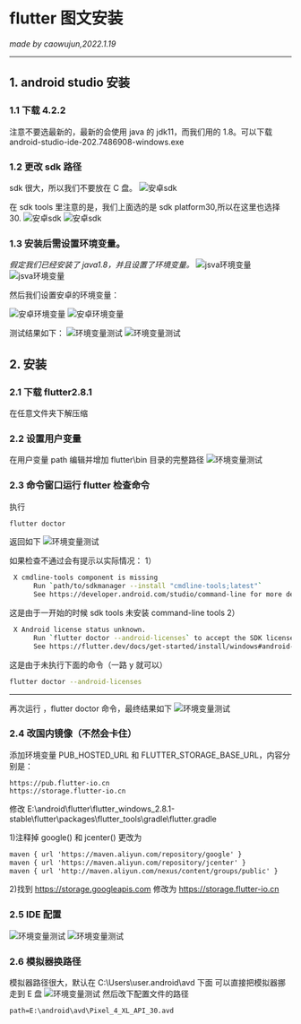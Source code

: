 # flutter 图文安装

_made by caowujun,2022.1.19_

---

## 1. android studio 安装

### 1.1 下载 4.2.2

注意不要选最新的，最新的会使用 java 的 jdk11，而我们用的 1.8。可以下载 android-studio-ide-202.7486908-windows.exe

### 1.2 更改 sdk 路径

sdk 很大，所以我们不要放在 C 盘。
![安卓sdk](/images/flutter/1.png)

在 sdk tools 里注意的是，我们上面选的是 sdk platform30,所以在这里也选择 30.
![安卓sdk](/images/flutter/2.png)
![安卓sdk](/images/flutter/3.png)

### 1.3 安装后需设置环境变量。

_假定我们已经安装了 java1.8，并且设置了环境变量。_
![jsva环境变量](/images/flutter/4.png)
![jsva环境变量](/images/flutter/5.png)

然后我们设置安卓的环境变量：

![安卓环境变量](/images/flutter/6-1.png)
![安卓环境变量](/images/flutter/7.png)

测试结果如下：
![环境变量测试](/images/flutter/8-1.png)
![环境变量测试](/images/flutter/9-1.png)

## 2. 安装

### 2.1 下载 flutter2.8.1

在任意文件夹下解压缩

### 2.2 设置用户变量

在用户变量 path 编辑并增加 flutter\bin 目录的完整路径
![环境变量测试](/images/flutter/11.png)

### 2.3 命令窗口运行 flutter 检查命令

执行

```bash
flutter doctor
```

返回如下
![环境变量测试](/images/flutter/12-1.png)

如果检查不通过会有提示以实际情况：
1）

```bash
 X cmdline-tools component is missing
      Run `path/to/sdkmanager --install "cmdline-tools;latest"`
      See https://developer.android.com/studio/command-line for more details.
```

这是由于一开始的时候 sdk tools 未安装 command-line tools
2）

```bash
 X Android license status unknown.
      Run `flutter doctor --android-licenses` to accept the SDK licenses.
      See https://flutter.dev/docs/get-started/install/windows#android-setup for more details.
```

这是由于未执行下面的命令（一路 y 就可以）

```bash
flutter doctor --android-licenses
```

---

再次运行 ，flutter doctor 命令，最终结果如下
![环境变量测试](/images/flutter/13-1.png)

### 2.4 改国内镜像（不然会卡住）

添加环境变量 PUB_HOSTED_URL 和 FLUTTER_STORAGE_BASE_URL，内容分别是：

```
https://pub.flutter-io.cn
https://storage.flutter-io.cn
```

修改 E:\android\flutter\flutter_windows_2.8.1-stable\flutter\packages\flutter_tools\gradle\flutter.gradle

1)注释掉 google() 和 jcenter() 更改为

```xml
maven { url 'https://maven.aliyun.com/repository/google' }
maven { url 'https://maven.aliyun.com/repository/jcenter' }
maven { url 'http://maven.aliyun.com/nexus/content/groups/public' }
```

2)找到 https://storage.googleapis.com 修改为 https://storage.flutter-io.cn

### 2.5 IDE 配置

![环境变量测试](/images/flutter/21.png)
![环境变量测试](/images/flutter/22.png)

### 2.6 模拟器换路径

模拟器路径很大，默认在 C:\Users\user\.android\avd 下面
可以直接把模拟器挪走到 E 盘
![环境变量测试](/images/flutter/23.png)
然后改下配置文件的路径

```
path=E:\android\avd\Pixel_4_XL_API_30.avd
```
